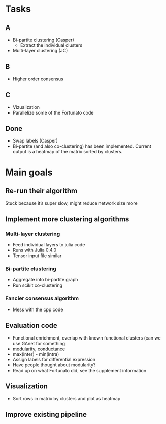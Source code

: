 # Tasks
## A
- Bi-partite clustering (Casper)
    - Extract the individual clusters
- Multi-layer clustering (JC)

## B
- Higher order consensus

## C
- Vizualization
- Parallelize some of the Fortunato code

## Done
- Swap labels (Casper)
- Bi-partite (and also co-clustering) has been implemented. Current output is a heatmap of the matrix sorted by clusters.

# Main goals
## Re-run their algorithm
Stuck because it’s super slow, might reduce network size more

## Implement more clustering algorithms
### Multi-layer clustering
- Feed individual layers to julia code
- Runs with Julia 0.4.0
- Tensor input file similar

### Bi-partite clustering
- Aggregate into bi-partite graph
- Run scikit co-clustering

### Fancier consensus algorithm
- Mess with the cpp code

## Evaluation code
- Functional enrichment, overlap with known functional clusters (can we use GAnet for something
- [modularity](https://en.wikipedia.org/wiki/Modularity_(networks)), [conductance](https://en.wikipedia.org/wiki/Conductance_(graph))
- max(inter) - min(intra)
- Assign labels for differential expression
- Have people thought about modularity?
- Read up on what Fortunato did, see the supplement information

## Visualization
- Sort rows in matrix by clusters and plot as heatmap

## Improve existing pipeline
